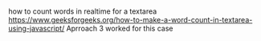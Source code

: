 # 

##

how to count words in realtime for a textarea
https://www.geeksforgeeks.org/how-to-make-a-word-count-in-textarea-using-javascript/
Aprroach 3 worked for this case 